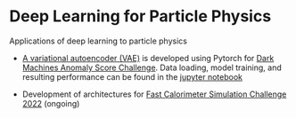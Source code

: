 # Deep Learning for Particle Physics

Applications of deep learning to particle physics

* [A variational autoencoder (VAE)](https://github.com/chaoyi-lyu/Deep_Learning_for_Particle_Physics/blob/main/my_toolkit/models/DeepSetVarAutoEncoder.py) is developed using Pytorch for  [Dark Machines Anomaly Score Challenge](https://arxiv.org/pdf/2105.14027.pdf). Data loading, model training, and resulting performance can be found in the [jupyter notebook](https://github.com/chaoyi-lyu/Deep_Learning_for_Particle_Physics/blob/main/NP_Searches/notebooks/DeepSetVAE.ipynb)

* Development of architectures for [Fast Calorimeter Simulation Challenge 2022](https://calochallenge.github.io/homepage/) (ongoing)
  
